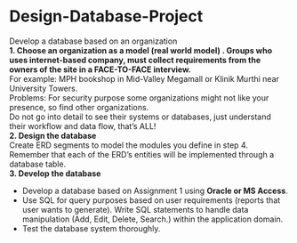 # Design-Database-Project
Develop a database based on an organization <br />
**1. Choose an organization as a model (real world model) . Groups who uses internet-based company, must collect requirements from the owners of the site in a FACE-TO-FACE interview.** <br />
For example: MPH bookshop in Mid-Valley Megamall or Klinik Murthi near University Towers. <br />
Problems: For security purpose some organizations might not like your presence, so find other organizations. <br />
Do not go into detail to see their systems or databases, just understand their workflow and data flow, that’s ALL! <br />
**2. Design the database** <br />
Create ERD segments to model the modules you define in step 4. Remember that each of the ERD’s entities will be implemented through a database table. <br />
**3. Develop the database** <br />
- Develop a database based on Assignment 1 using **Oracle or MS Access**. <br />
- Use SQL for query purposes based on user requirements (reports that user wants to generate). Write SQL statements to handle data manipulation (Add, Edit, Delete, Search.) within the application domain. <br />
- Test the database system thoroughly. <br />
